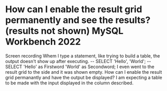 
# How can I enable the result grid permanently and see the results? (results not shown) MySQL Workbench 2022

Screen recording
Whem I type a statement, like trying to build a table, the output doesn't show up after executing.
-- SELECT 'Hello', 'World'; -- SELECT 'Hello' as Firstword 'World' as Secondword;
I even went to the result grid to the side and it was shown empty.
How can I enable the result grid permanantly and have the output be displayed?
I am expecting a table to be made with the input displayed in the column described. 

        